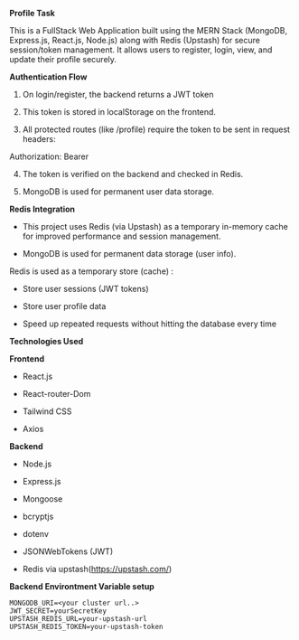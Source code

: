 **Profile Task**

This is a FullStack Web Application built using the MERN Stack (MongoDB, Express.js, React.js, Node.js) along with Redis (Upstash) for secure session/token management.
It allows users to register, login, view, and update their profile securely.

**Authentication Flow**

1) On login/register, the backend returns a JWT token

2) This token is stored in localStorage on the frontend.

3) All protected routes (like /profile) require the token to be sent in request headers:

Authorization: Bearer <token>

4) The token is verified on the backend and  checked in Redis.

5) MongoDB is used for permanent user data storage.

 **Redis Integration**

 - This project uses Redis (via Upstash) as a temporary in-memory cache for improved performance and session management.

 - MongoDB is used for permanent data storage (user info).

Redis is used as a temporary store (cache) :

- Store user sessions (JWT tokens)

- Store user profile data

- Speed up repeated requests without hitting the database every time


**Technologies Used**

**Frontend**

- React.js 

- React-router-Dom

- Tailwind CSS

- Axios

**Backend**

- Node.js

- Express.js

- Mongoose

- bcryptjs

- dotenv

- JSONWebTokens (JWT)

- Redis via upstash(https://upstash.com/)

 **Backend Environtment Variable setup**
```env
MONGODB_URI=<your cluster url..>
JWT_SECRET=yourSecretKey
UPSTASH_REDIS_URL=your-upstash-url
UPSTASH_REDIS_TOKEN=your-upstash-token